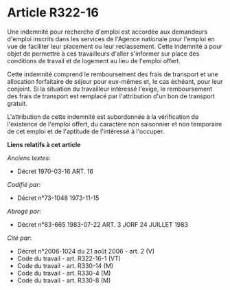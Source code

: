 # Article R322-16

Une indemnité pour recherche d'emploi est accordée aux demandeurs d'emploi inscrits dans les services de l'Agence nationale
pour l'emploi en vue de faciliter leur placement ou leur reclassement. Cette indemnité a pour objet de permettre à ces
travailleurs d'aller s'informer sur place des conditions de travail et de logement au lieu de l'emploi offert.

Cette indemnité comprend le remboursement des frais de transport et une allocation forfaitaire de séjour pour eux-mêmes et,
le cas échéant, pour leur conjoint. Si la situation du travailleur intéressé l'exige, le remboursement des frais de transport
est remplacé par l'attribution d'un bon de transport gratuit.

L'attribution de cette indemnité est subordonnée à la vérification de l'existence de l'emploi offert, du caractère non
saisonnier et non temporaire de cet emploi et de l'aptitude de l'intéressé à l'occuper.

**Liens relatifs à cet article**

_Anciens textes_:

  - Décret  1970-03-16 ART. 16

_Codifié par_:

  - Décret n°73-1048 1973-11-15

_Abrogé par_:

  - Décret n°83-665 1983-07-22 ART. 3 JORF 24 JUILLET 1983

_Cité par_:

  - Décret n°2006-1024 du 21 août 2006 - art. 2 (V)
  - Code du travail - art. R322-16-1 (VT)
  - Code du travail - art. R330-14 (M)
  - Code du travail - art. R330-4 (M)
  - Code du travail - art. R330-8 (M)
